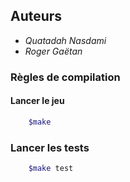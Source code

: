 ## Auteurs
- <em> Quatadah Nasdami </em>
- <em> Roger Gaëtan </em>

### Règles de compilation
#### Lancer le jeu
```bash
	$make
```

### Lancer les tests
```bash
	$make test
```
